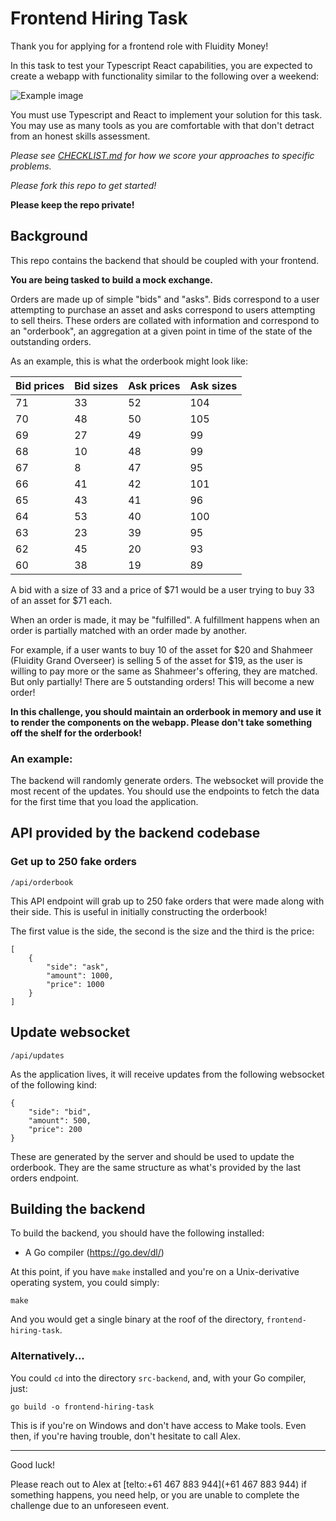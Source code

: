 
# Frontend Hiring Task

Thank you for applying for a frontend role with Fluidity Money!

In this task to test your Typescript React capabilities, you are expected
to create a webapp with functionality similar to the following over
a weekend:

![Example image](mock.png)

You must use Typescript and React to implement your solution for this
task. You may use as many tools as you are comfortable with that don't
detract from an honest skills assessment.

*Please see [CHECKLIST.md](CHECKLIST.md) for how we score your approaches
to specific problems.*

*Please fork this repo to get started!*

**Please keep the repo private!**

## Background

This repo contains the backend that should be coupled with your
frontend.

**You are being tasked to build a mock exchange.**

Orders are made up of simple "bids" and "asks". Bids correspond
to a user attempting to purchase an asset and asks correspond to users
attempting to sell theirs. These orders are collated with information
and correspond to an "orderbook", an aggregation at a given point in
time of the state of the outstanding orders.

As an example, this is what the orderbook might look like:

| Bid prices | Bid sizes | Ask prices | Ask sizes |
|------------|-----------|------------|-----------|
|     71     |     33    |     52     |    104    |
|     70     |     48    |     50     |    105    |
|     69     |     27    |     49     |    99     |
|     68     |     10    |     48     |    99     |
|     67     |     8     |     47     |    95     |
|     66     |     41    |     42     |    101    |
|     65     |     43    |     41     |    96     |
|     64     |     53    |     40     |    100    |
|     63     |     23    |     39     |    95     |
|     62     |     45    |     20     |    93     |
|     60     |     38    |     19     |    89     |

A bid with a size of 33 and a price of $71 would be a user trying to
buy 33 of an asset for $71 each.

When an order is made, it may be "fulfilled". A fulfillment happens when
an order is partially matched with an order made by another.

For example, if a user wants to buy 10 of the asset for $20 and Shahmeer
(Fluidity Grand Overseer) is selling 5 of the asset for $19, as the
user is willing to pay more or the same as Shahmeer's offering, they
are matched. But only partially! There are 5 outstanding orders! This
will become a new order!

**In this challenge, you should maintain an orderbook in memory and use it
to render the components on the webapp. Please don't take something off
the shelf for the orderbook!**

### An example:

The backend will randomly generate orders. The websocket will provide
the most recent of the updates. You should use the endpoints to fetch the
data for the first time that you load the application.

## API provided by the backend codebase

### Get up to 250 fake orders

	/api/orderbook

This API endpoint will grab up to 250 fake orders that were made
along with their side. This is useful in initially constructing
the orderbook!

The first value is the side, the second is the size and the third is
the price:

	[
		{
			"side": "ask",
			"amount": 1000,
			"price": 1000
		}
	]

## Update websocket

	/api/updates

As the application lives, it will receive updates from the following
websocket of the following kind:

	{
		"side": "bid",
		"amount": 500,
		"price": 200
	}

These are generated by the server and should be used to update the
orderbook. They are the same structure as what's provided by the last
orders endpoint.

## Building the backend

To build the backend, you should have the following installed:

- A Go compiler (https://go.dev/dl/)

At this point, if you have `make` installed and you're on a
Unix-derivative operating system, you could simply:

	make

And you would get a single binary at the roof of the directory,
`frontend-hiring-task`.

### Alternatively...

You could `cd` into the directory `src-backend`, and, with your Go
compiler, just:

	go build -o frontend-hiring-task

This is if you're on Windows and don't have access to Make tools. Even
then, if you're having trouble, don't hesitate to call Alex.

---

Good luck!

Please reach out to Alex at [telto:+61 467 883 944](+61 467 883 944)
if something happens, you need help, or you are unable to complete the
challenge due to an unforeseen event.
